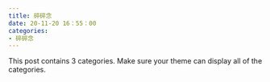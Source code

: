 ```yaml
---
title: 碎碎念
date: 20-11-20 16：55：00
categories:
- 碎碎念
---
```


This post contains 3 categories. Make sure your theme can display all of the categories.

